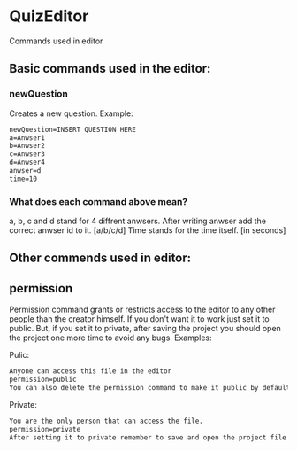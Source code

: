 # QuizEditor
Commands used in editor

## Basic commands used in the editor:

### newQuestion
Creates a new question. Example:

```markdown
newQuestion=INSERT QUESTION HERE
a=Anwser1
b=Anwser2
c=Anwser3
d=Anwser4
anwser=d
time=10
```

### What does each command above mean?
a, b, c and d stand for 4 diffrent anwsers.
After writing anwser add the correct anwser id to it. [a/b/c/d]
Time stands for the time itself. [in seconds]

## Other commends used in editor:

## permission
Permission command grants or restricts access to the editor to any other people than the creator himself. If you don't want it to work just set it to public. But, if you set it to private, after saving the project you should open the project one more time to avoid any bugs. Examples:

Pulic:
```markdown
Anyone can access this file in the editor
permission=public
You can also delete the permission command to make it public by default.
```

Private:
```markdown
You are the only person that can access the file.
permission=private
After setting it to private remember to save and open the project file again.
```

